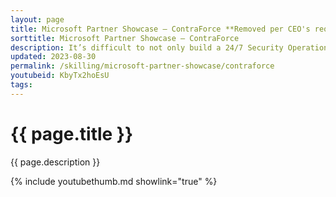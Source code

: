 ```yaml
---
layout: page
title: Microsoft Partner Showcase — ContraForce **Removed per CEO's request
sorttitle: Microsoft Partner Showcase — ContraForce
description: It’s difficult to not only build a 24/7 Security Operations Center (SOC) but also to successfully onboard customers and employees, automate incident remediation, and proactively hunt for threats. ContraForce is simplifying security operations with their first-of-kind platform that empowers even the most entry-level of analysts to onboard, respond to incidents, and then automate their incident remediation. Listen to Stan and Ricky, the CEO and CTO of ContraForce, talk about their platform, its unique value, and more.
updated: 2023-08-30
permalink: /skilling/microsoft-partner-showcase/contraforce
youtubeid: KbyTx2hoEsU
tags:
---
```


# {{ page.title }}

{{ page.description }}

{% include youtubethumb.md showlink="true" %}